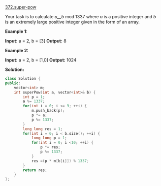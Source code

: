 [372.super-pow](https://leetcode.com/problems/super-pow/)  

Your task is to calculate _a__b_ mod 1337 where _a_ is a positive integer and _b_ is an extremely large positive integer given in the form of an array.

**Example 1:**

**Input:** a = 2, b = \[3\]
**Output:** 8

**Example 2:**

**Input:** a = 2, b = \[1,0\]
**Output:** 1024  



**Solution:**  

```cpp
class Solution {
public:
    vector<int> m;
    int superPow(int a, vector<int>& b) {
        int p = 1;
        a %= 1337;
        for(int i = 0; i <= 9; ++i) {
            m.push_back(p);
            p *= a;
            p %= 1337;
        }
        long long res = 1;
        for(int i = 0; i < b.size(); ++i) {
            long long p = 1;
            for(int i = 0; i <10; ++i) {
                p *= res;
                p %= 1337;
            }
            res =(p * m[b[i]]) % 1337;
        }
        return res;
    }
};
```
      